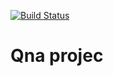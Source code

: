 [![Build Status](https://travis-ci.org/orevenat/qna.svg?branch=master)](https://travis-ci.org/orevenat/qna)

# Qna projec
